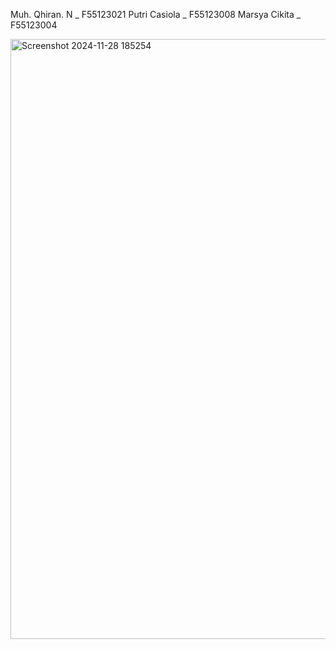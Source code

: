 Muh. Qhiran. N _ F55123021
Putri Casiola _ F55123008
Marsya Cikita _ F55123004

<img width="960" alt="Screenshot 2024-11-28 185254" src="https://github.com/user-attachments/assets/a1957fa5-e35a-4784-815f-8083fa9db85e">
